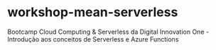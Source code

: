 # workshop-mean-serverless
Bootcamp Cloud Computing  &amp; Serverless da Digital Innovation One - Introdução aos conceitos de Serverless e  Azure Functions
